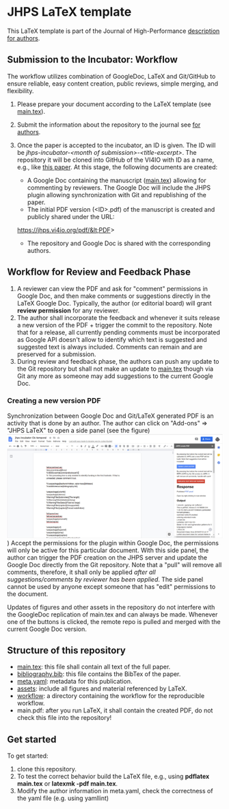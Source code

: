 # JHPS LaTeX template

This LaTeX template is part of the Journal of High-Performance [description for authors](https://jhps.vi4io.org/authors/).

## Submission to the Incubator: Workflow

The workflow utilizes combination of GoogleDoc, LaTeX and Git/GitHub to ensure reliable, easy content creation, public reviews, simple merging, and flexibility.

  1. Please prepare your document according to the LaTeX template (see [main.tex](main.tex)).
  2. Submit the information about the repository to the journal see [for authors](https://jhps.vi4io.org/authors/).
  3. Once the paper is accepted to the incubator, an ID is given. The ID will be *jhps-incubator-&lt;month of submission&gt;-&lt;title-excerpt&gt;*.
    The repository it will be cloned into GitHub of the VI4IO with ID as a name, e.g., like [this paper](https://github.com/VI4IO/jhps-incubator-06-temporal). At this stage, the following documents are created:
     - A Google Doc containing the manuscript ([main.tex](main.tex)) allowing for commenting by reviewers. The Google Doc will include the JHPS plugin allowing synchronization with Git and republishing of the paper.
     - The initial PDF version (&lt;ID&gt;.pdf) of the manuscript is created and publicly shared under the URL:

      https://jhps.vi4io.org/pdf/&lt;PDF&gt;

     - The repository and Google Doc is shared with the corresponding authors.

## Workflow for Review and Feedback Phase

  1. A reviewer can view the PDF and ask for "comment" permissions in Google Doc, and then make comments or suggestions directly in the LaTeX Google Doc. Typically, the author (or editorial board) will grant **review permission** for any reviewer.
  2. The author shall incorporate the feedback and whenever it suits release a new version of the PDF + trigger the commit to the repository. Note that for a release, all currently pending comments must be incorporated as Google API doesn't allow to identify which text is suggested and suggested text is always included. Comments can remain and are preserved for a submission.
  3. During review and feedback phase, the authors can push any update to the Git repository but shall not  make an update to [main.tex](main.tex) though via Git any more as someone may add suggestions to the current Google Doc.

### Creating a new version PDF

Synchronization between Google Doc and Git/LaTeX generated PDF is an activity that is done by an author.
The author can click on "Add-ons" =&gt; "JHPS LaTeX" to open a side panel (see the figure)
![assets/jhps.jpeg](assets/jhps.jpeg))
Accept the permissions for the plugin within Google Doc, the permissions will only be active for this particular document.
With this side panel, the author can trigger the PDF creation on the JHPS server and update the Google Doc directly from the Git repository.
Note that a "pull" will remove all comments, therefore, it shall only be applied *after all suggestions/comments by reviewer has been applied*.
The side panel cannot be used by anyone except someone that has "edit" permissions to the document.

Updates of figures and other assets in the repository do not interfere with the GoogleDoc replication of main.tex and can always be made.
Whenever one of the buttons is clicked, the remote repo is pulled and merged with the current Google Doc version.

## Structure of this repository

  - [main.tex](main.tex): this file shall contain all text of the full paper.
  - [bibliography.bib](bibliography.bib): this file contains the BibTex of the paper.
  - [meta.yaml](meta.yaml): metadata for this publication.
  - [assets](assets): include all figures and material referenced by LaTeX.
  - [workflow](workflow): a directory containing the workflow for the reproducible workflow.
  - main.pdf: after you run LaTeX, it shall contain the created PDF, do not check this file into the repository!

## Get started

To get started:
  1. clone this repository.
  2. To test the correct behavior build the LaTeX file, e.g., using __pdflatex main.tex__ or __latexmk -pdf main.tex__.
  3. Modify the author information in meta.yaml, check the correctness of the yaml file (e.g. using yamllint)
